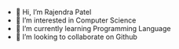 - 👋 Hi, I’m Rajendra Patel
- 👀 I’m interested in Computer Science
- 🌱 I’m currently learning Programming Language
- 💞️ I’m looking to collaborate on Github

<!---
Rajendraknw/Rajendraknw is a ✨ special ✨ repository because its `README.md` (this file) appears on your GitHub profile.
You can click the Preview link to take a look at your changes.
--->
